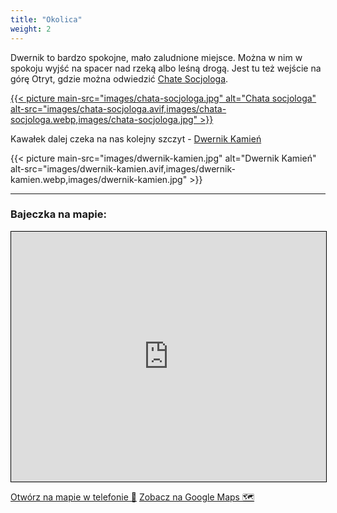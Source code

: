 ```yaml
---
title: "Okolica"
weight: 2
---
```


Dwernik to bardzo spokojne, mało zaludnione miejsce. Można w nim w spokoju wyjść na spacer nad rzeką albo leśną drogą. Jest tu też wejście na górę Otryt, gdzie można odwiedzić [Chate Socjologa](https://www.otryt.bieszczady.pl/).

[
{{< picture main-src="images/chata-socjologa.jpg" alt="Chata socjologa" alt-src="images/chata-socjologa.avif,images/chata-socjologa.webp,images/chata-socjologa.jpg" >}}
](https://commons.wikimedia.org/wiki/File:Chata_socjologa.JPG#/media/Plik:Chata_socjologa.JPG)

Kawałek dalej czeka na nas kolejny szczyt - [Dwernik Kamień](https://gorydlaciebie.pl/wyprawy/dwernik-kamien-wychodnie-skalne-i-panoramy/)

{{< picture main-src="images/dwernik-kamien.jpg" alt="Dwernik Kamień" alt-src="images/dwernik-kamien.avif,images/dwernik-kamien.webp,images/dwernik-kamien.jpg" >}}

---

### Bajeczka na mapie:

<iframe 
  width="100%" 
  height="400px" 
  frameborder="0" 
  scrolling="no" 
  marginheight="0" 
  marginwidth="0" 
  src="https://www.openstreetmap.org/export/embed.html?bbox=22.352371215820312%2C49.11680432998823%2C22.925720214843754%2C49.320422679265924&amp;layer=mapnik&amp;marker=49.218718364108334%2C22.63904571533203"
   style="border: 1px solid black"
   loading="lazy" >
</iframe>
<br/>

<a href="geo:49.21878,22.63894" class="mobile-only">Otwórz na mapie w telefonie 🧭</a>
<a href="https://g.page/bajeczka---domek-w-bieszczadach" class="desktop-only">Zobacz na Google Maps 🗺</a>

